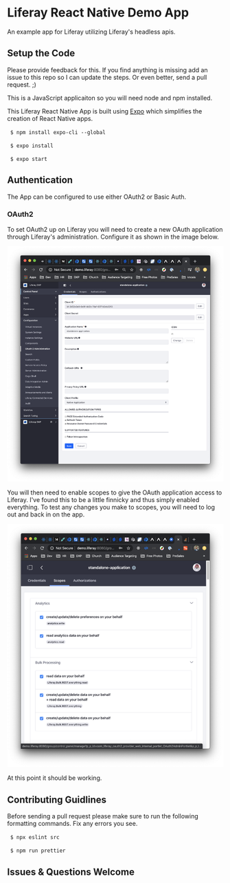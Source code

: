 # Liferay React Native Demo App

An example app for Liferay utilizing Liferay's headless apis.

## Setup the Code

Please provide feedback for this. If you find anything is missing add an issue to this repo so I can update the steps. Or even better, send a pull request. ;)

This is a JavaScript applicaiton so you will need node and npm installed.

This Liferay React Native App is built using [Expo](https://expo.io/) which simplifies the creation of React Native apps.

` $ npm install expo-cli --global`

` $ expo install`

` $ expo start`

## Authentication

The App can be configured to use either OAuth2 or Basic Auth.

### OAuth2

To set OAuth2 up on Liferay you will need to create a new OAuth application through Liferay's administration. Configure it as shown in the image below.

![Configuration](/dev-assets/OAuthConfiguration.png)

You will then need to enable scopes to give the OAuth application access to Liferay. I've found this to be a little finnicky and thus simply enabled everything. To test any changes you make to scopes, you will need to log out and back in on the app.

![Scopes](/dev-assets/OAuthScopes.png)

At this point it should be working.

## Contributing Guidlines

Before sending a pull request please make sure to run the following formatting commands. Fix any errors you see.

` $ npx eslint src`

` $ npm run prettier`

## Issues & Questions Welcome
